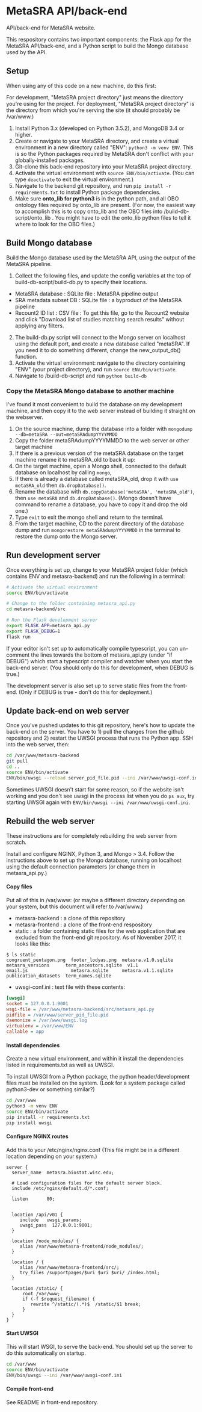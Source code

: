 
# MetaSRA API/back-end

API/back-end for MetaSRA website.

This respository contains two important components: the Flask app for the MetaSRA API/back-end, and a Python script to build the Mongo database used by the API.



## Setup

When using any of this code on a new machine, do this first:

For development, "MetaSRA project directory" just means the directory you're using for the project.  For deployment, "MetaSRA project directory" is the directory from which you're serving the site (it should probably be /var/www.)

1. Install Python 3.x (developed on Python 3.5.2), and MongoDB 3.4 or higher.
2. Create or navigate to your MetaSRA directory, and create a virtual environment in a new directory called "ENV": `python3 -m venv ENV`. This is so the Python packages required by MetaSRA don't conflict with your globally-installed packages.
3. Git-clone this back-end repository into your MetaSRA project directory.
4. Activate the virtual environment with `source ENV/bin/activate`.  (You can type `deactivate` to exit the virtual environment.)
5. Navigate to the backend git repository, and run `pip install -r requirements.txt` to install Python package dependencies.
6. Make sure **onto_lib for python3** is in the python path, and all OBO ontology files required by onto_lib are present.  (For now, the easiest way to accomplish this is to copy onto_lib and the OBO files into /build-db-script/onto_lib .  You might have to edit the onto_lib python files to tell it where to look for the OBO files.)



## Build Mongo database

Build the Mongo database used by the MetaSRA API, using the output of the MetaSRA pipeline.

1. Collect the following files, and update the config variables at the top of build-db-script/build-db.py to specify their locations.
  + MetaSRA database : SQLite file : MetaSRA pipeline output
  + SRA metadata subset DB : SQLite file : a byproduct of the MetaSRA pipeline
  + Recount2 ID list : CSV file : To get this file, go to the Recount2 website and click "Download list of studies matching search results" without applying any filters.
2. The build-db.py script will connect to the Mongo server on localhost using the default port, and create a new database called "metaSRA".  If you need it to do something different, change the new_output_db() function.
3. Activate the virtual environment: navigate to the directory containing "ENV" (your project directory), and run `source ENV/bin/activate`.
4. Navigate to /build-db-script and run `python build-db`


### Copy the MetaSRA Mongo database to another machine

I've found it most convenient to build the database on my development machine, and then copy it to the web server instead of building it straight on the webserver.

1. On the source machine, dump the database into a folder with `mongodump --db=metaSRA --out=metaSRAdumpYYYYMMDD`
2. Copy the folder metaSRAdumpYYYYMMDD to the web server or other target machine
3. If there is a previous version of the metaSRA database on the target machine rename it to metaSRA_old to back it up:
  1. On the target machine, open a Mongo shell, connected to the default database on localhost by calling `mongo`,
  2. If there is already a database called metaSRA_old, drop it with `use metaSRA_old` then `db.dropDatabase()`.
  3. Rename the database with `db.copyDatabase('metaSRA', 'metaSRA_old')`, then `use metaSRA` and `db.dropDatabase()`.  (Mongo doesn't have command to rename a database, you have to copy it and drop the old one.)
  4. Type `exit` to exit the mongo shell and return to the terminal.
4. From the target machine, CD to the parent directory of the database dump and run `mongorestore metaSRAdumpYYYYMMDD` in the terminal to restore the dump onto the Mongo server.



## Run development server

Once everything is set up, change to your MetaSRA project folder (which contains ENV and metasra-backend) and run the following in a terminal:

```bash
# Activate the virtual environment
source ENV/bin/activate

# Change to the folder containing metasra_api.py
cd metasra-backend/src

# Run the Flask development server
export FLASK_APP=metasra_api.py
export FLASK_DEBUG=1
flask run
```

If your editor isn't set up to automatically compile typescript, you can un-comment the lines towards the bottom of metasra_api.py (under "if DEBUG") which start a typescript compiler and watcher when you start the back-end server.  (You should only do this for development, when DEBUG is true.)

The development server is also set up to serve static files from the front-end.  (Only if DEBUG is true - don't do this for deployment.)



## Update back-end on web server
Once you've pushed updates to this git repository, here's how to update the back-end on the server.  You have to 1) pull the changes from the github repository and 2) restart the UWSGI process that runs the Python app.  SSH into the web server, then:

```bash
cd /var/www/metasra-backend
git pull
cd ..
source ENV/bin/activate
ENV/bin/uwsgi --reload server_pid_file.pid --ini /var/www/uwsgi-conf.ini
```

Sometimes UWSGI doesn't start for some reason, so if the website isn't working and you don't see uwsgi in the process list when you do `ps aux`, try starting UWSGI again with `ENV/bin/uwsgi --ini /var/www/uwsgi-conf.ini`.



## Rebuild the web server
These instructions are for completely rebuilding the web server from scratch.

Install and configure NGINX, Python 3, and Mongo > 3.4.  Follow the instructions above to set up the Mongo database, running on localhost using the default connection parameters (or change them in metasra_api.py.)


#### Copy files
Put all of this in /var/www: (or maybe a different directory depending on your system, but this document will refer to /var/www.)
+ metasra-backend : a clone of this repository
+ metasra-frontend : a clone of the front-end respository
+ static : a folder containing static files for the web application that are excluded from the front-end git repository.  As of November 2017, it looks like this:
```
$ ls static
congruent_pentagon.png  footer_lodyas.png  metasra.v1.0.sqlite  metasra_versions      term_ancestors.sqlite  v1.1
email.js                metasra.sqlite     metasra.v1.1.sqlite  publication_datasets  term_names.sqlite
```

+ uwsgi-conf.ini : text file with these contents:
```ini
[uwsgi]
socket = 127.0.0.1:9001
wsgi-file = /var/www/metasra-backend/src/metasra_api.py
pidfile = /var/www/server_pid_file.pid
daemonize = /var/www/uwsgi.log
virtualenv = /var/www/ENV
callable = app
```


#### Install dependencies
Create a new virtual environment, and within it install the dependencies listed in requirements.txt as well as UWSGI.

To install UWSGI from a Python package, the python header/development files must be installed on the system.  (Look for a system package called python3-dev or something similar?)

```bash
cd /var/www
python3 -m venv ENV
source ENV/bin/activate
pip install -r requirements.txt
pip install uwsgi
```


#### Configure NGINX routes
Add this to your /etc/nginx/nginx.conf (This file might be in a different location depending on your system.)

```nginx
server {
  server_name  metasra.biostat.wisc.edu;

  # Load configuration files for the default server block.
  include /etc/nginx/default.d/*.conf;

  listen       80;


  location /api/v01 {
     include   uwsgi_params;
     uwsgi_pass  127.0.0.1:9001;
  }

  location /node_modules/ {
     alias /var/www/metasra-frontend/node_modules/;
  }

  location / {
     alias /var/www/metasra-frontend/src/;
     try_files /supportpages/$uri $uri $uri/ /index.html;
  }

  location /static/ {
      root /var/www;
      if (-f $request_filename) {
         rewrite ^/static/(.*)$  /static/$1 break;
      }
  }
}     
```


#### Start UWSGI
This will start WSGI, to serve the back-end.  You should set up the server to do this automatically on startup.

```bash
cd /var/www
source ENV/bin/activate
ENV/bin/uwsgi --ini /var/www/uwsgi-conf.ini
```


#### Compile front-end
See README in front-end repository.
